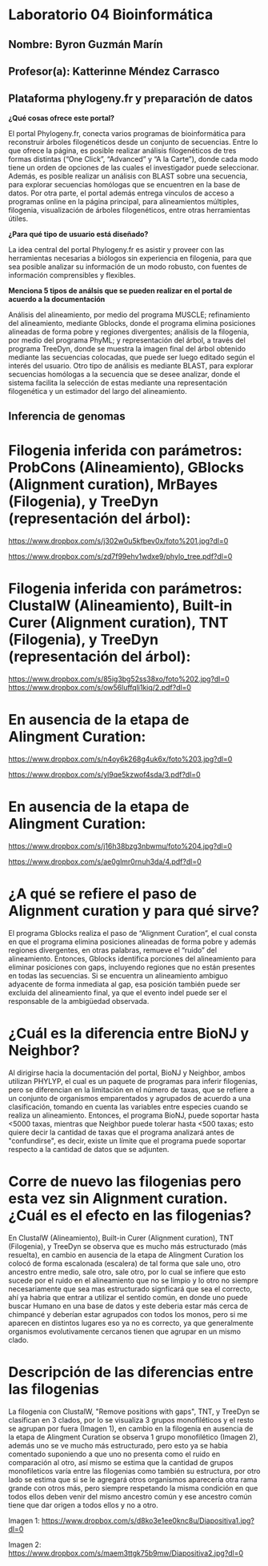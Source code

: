 # Laboratorio 04 Bioinformática

## Nombre: Byron Guzmán Marín

## Profesor(a): Katterinne Méndez Carrasco

## Plataforma phylogeny.fr y preparación de datos

__¿Qué cosas ofrece este portal?__

 El portal Phylogeny.fr, conecta varios programas de bioinformática para reconstruir árboles filogenéticos desde un conjunto de secuencias. Entre lo que ofrece la página, es posible realizar análisis filogenéticos de tres formas distintas (“One Click”, “Advanced” y “A la Carte”), donde cada modo tiene un orden de opciones de las cuales el investigador puede seleccionar. Además, es posible realizar un análisis con BLAST sobre una secuencia, para explorar secuencias homólogas que se encuentren en la base de datos. Por otra parte, el portal además entrega vínculos de acceso a programas online en la página principal, para alineamientos múltiples, filogenia, visualización de árboles filogenéticos, entre otras herramientas útiles. 
 
 __¿Para qué tipo de usuario está diseñado?__
 
La idea central del portal Phylogeny.fr es asistir y proveer con las herramientas necesarias a biólogos sin experiencia en filogenia, para que sea posible analizar su información de un modo robusto, con fuentes de información comprensibles y flexibles.

__Menciona 5 tipos de análsis que se pueden realizar en el portal de acuerdo a la documentación__

Análisis del alineamiento, por medio del programa MUSCLE; refinamiento del alineamiento, mediante Gblocks, donde el programa elimina posiciones alineadas de forma pobre y regiones divergentes; análisis de la filogenia, por medio del programa PhyML; y representación del árbol, a través del programa TreeDyn, donde se muestra la imagen final del árbol obtenido mediante las secuencias colocadas, que puede ser luego editado según el interés del usuario. Otro tipo de análisis es mediante BLAST, para explorar secuencias homólogas a la secuencia que se desee analizar, donde el sistema facilita la selección de estas mediante una representación filogenética y un estimador del largo del alineamiento.

## Inferencia de genomas

# Filogenia inferida con parámetros: ProbCons (Alineamiento), GBlocks (Alignment curation), MrBayes (Filogenia), y TreeDyn (representación del árbol):

https://www.dropbox.com/s/j302w0u5kfbev0x/foto%201.jpg?dl=0

https://www.dropbox.com/s/zd7f99ehv1wdxe9/phylo_tree.pdf?dl=0

# Filogenia inferida con parámetros: ClustalW (Alineamiento), Built-in Curer (Alignment curation), TNT (Filogenia), y TreeDyn (representación del árbol):

https://www.dropbox.com/s/85ig3bg52ss38xo/foto%202.jpg?dl=0
https://www.dropbox.com/s/ow56luffqli1kiq/2.pdf?dl=0

# En ausencia de la etapa de Alingment Curation:

https://www.dropbox.com/s/n4oy6k268g4uk6x/foto%203.jpg?dl=0

https://www.dropbox.com/s/yl9qe5kzwof4sda/3.pdf?dl=0

# En ausencia de la etapa de Alingment Curation:

https://www.dropbox.com/s/j16h38bzg3nbwmu/foto%204.jpg?dl=0

https://www.dropbox.com/s/ae0glmr0rnuh3da/4.pdf?dl=0

#  ¿A qué se refiere el paso de Alignment curation y para qué sirve?

El programa Gblocks realiza el paso de “Alignment Curation”, el cual consta en que el programa elimina posiciones alineadas de forma pobre y además regiones divergentes, en otras palabras, remueve el “ruido” del alineamiento. Entonces, Gblocks identifica porciones del alineamiento para eliminar posiciones con gaps, incluyendo regiones que no están presentes en todas las secuencias. Si se encuentra un alineamiento ambiguo adyacente de forma inmediata al gap, esa posición también puede ser excluida del alineamiento final, ya que el evento indel puede ser el responsable de la ambigüedad observada. 

# ¿Cuál es la diferencia entre BioNJ y Neighbor? 

Al dirigirse hacia la documentación del portal, BioNJ y Neighbor, ambos utilizan PHYLYP, el cual es un paquete de programas para inferir filogenias, pero se diferencian en la limitación en el número de taxas, que se refiere a un conjunto de organismos emparentados y agrupados de acuerdo a una clasificación, tomando en cuenta las variables entre especies cuando se realiza un alineamiento. Entonces, el programa BioNJ, puede soportar hasta <5000 taxas, mientras que Neighbor puede tolerar hasta <500 taxas; esto quiere decir la cantidad de taxas que el programa analizará antes de "confundirse", es decir, existe un límite que el programa puede soportar respecto a la cantidad de datos que se adjunten. 

# Corre de nuevo las filogenias pero esta vez sin Alignment curation. ¿Cuál es el efecto en las filogenias?

En ClustalW (Alineamiento), Built-in Curer (Alignment curation), TNT (Filogenia), y TreeDyn se observa que es mucho más estructurado (más resuelta), en cambio en ausencia de la etapa de Alingment Curation  los colocó de forma escalonada (escalera) de tal forma  que sale uno, otro ancestro entre medio, sale otro, sale otro, por lo cual se infiere que esto sucede por el ruido en el alineamiento  que no se limpio y lo otro no siempre necesariamente que sea mas estructurado signficará que sea el correcto, ahí ya habria que entrar a utilizar el sentido común, en donde uno puede buscar Humano en una base de datos y este deberia estar más cerca de chimpancé y deberían estar agrupados con todos los monos, pero si me aparecen en distintos lugares eso ya no es correcto, ya que generalmente organismos  evolutivamente  cercanos tienen que agrupar en un mismo clado.

# Descripción de las diferencias entre las filogenias
La filogenia con ClustalW, "Remove positions with gaps", TNT, y TreeDyn se  clasifican en 3 clados, por lo se visualiza 3 grupos monofiléticos y el resto se agrupan por fuera (Imagen 1), en cambio en la filogenia en ausencia de la etapa de Alingment Curation se observa 1 grupo monofilético (Imagen 2), además uno se ve mucho más estructurado, pero esto ya se habia comentado suponiendo a que uno no presenta como el ruido en comparación al otro, así mismo se estima que la cantidad de grupos monofileticos varía entre las filogenias como también su estructura, por otro lado se estima que si se le agregará otros organismos aparecería otra rama grande con otros más, pero siempre respetando la misma condición en que todos ellos deben venir del mismo ancestro común y ese ancestro común tiene que dar origen a todos ellos y no a otro.

Imagen 1: https://www.dropbox.com/s/d8ko3e1ee0knc8u/Diapositiva1.jpg?dl=0

Imagen 2: https://www.dropbox.com/s/maem3ttgk75b9mw/Diapositiva2.jpg?dl=0


